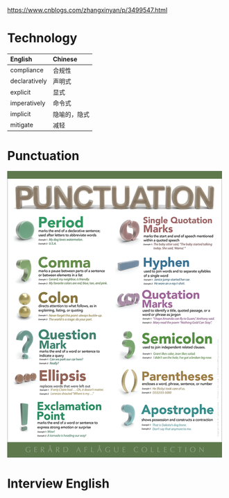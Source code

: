 https://www.cnblogs.com/zhangxinyan/p/3499547.html

# Technology

| English  | Chinese   |
| :--- | :-------------------------- |
| compliance| 合规性 |
| declaratively | 声明式 |
| explicit| 显式  |
| imperatively | 命令式 |
| implicit | 隐喻的，隐式 |
| mitigate | 减轻 |

# Punctuation
![Punctuation](images/punctuation_poster.png)


# Interview English